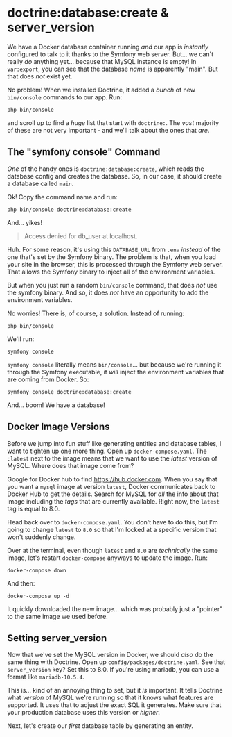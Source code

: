 # doctrine:database:create & server_version

We have a Docker database container running *and* our app is *instantly* configured
to talk to it thanks to the Symfony web server. But... we can't really *do*
anything yet... because that MySQL instance is empty! In `var:export`, you can see
that the database *name* is apparently "main". But that does *not* exist yet.

No problem! When we installed Doctrine, it added a *bunch* of new `bin/console`
commands to our app. Run:

```terminal
php bin/console
```

and scroll up to find a *huge* list that start with `doctrine:`. The *vast* majority
of these are not very important - and we'll talk about the ones that *are*.

## The "symfony console" Command

*One* of the handy ones is `doctrine:database:create`, which reads the database config
and creates the database. So, in our case, it should create a database called `main`.

Ok! Copy the command name and run:

```terminal
php bin/console doctrine:database:create
```

And... yikes!

> Access denied for db_user at localhost.

Huh. For some reason, it's using this `DATABASE_URL` from `.env` *instead* of the
one that's set by the Symfony binary. The problem is that, when you load your site
in the browser, this is processed through the Symfony web server. That allows
the Symfony binary to inject all of the environment variables.

But when you just run a random `bin/console` command, that does *not* use the
symfony binary. And so, it does *not* have an opportunity to add the environment
variables.

No worries! There is, of course, a solution. Instead of running:

```terminal
php bin/console
```

We'll run:

```terminal
symfony console
```

`symfony console` literally means `bin/console`... but because we're running it
through the Symfony executable, it *will* inject the environment variables that
are coming from Docker. So:

```terminal
symfony console doctrine:database:create
```

And... boom! We have a database!

## Docker Image Versions

Before we jump into fun stuff like generating entities and database tables,
I want to tighten up one more thing. Open up `docker-compose.yaml`. The
`:latest` next to the image means that we want to use the *latest* version of MySQL.
Where does that image come from?

Google for Docker hub to find https://hub.docker.com. When you say that you want
a `mysql` image at version `latest`, Docker communicates back to Docker Hub to
get the details. Search for MySQL for *all* the info about that image including
the *tags* that are currently available. Right now, the `latest` tag is equal to
8.0.

Head back over to `docker-compose.yaml`. You don't have to do this, but I'm going
to change `latest` to `8.0` so that I'm locked at a specific version that won't
suddenly change.

Over at the terminal, even though `latest` and `8.0` are *technically* the same
image, let's restart `docker-compose` anyways to update the image. Run:

```terminal
docker-compose down
```

And then:

```terminal
docker-compose up -d
```

It quickly downloaded the new image... which was probably just a "pointer" to the
same image we used before.

## Setting server_version

Now that we've set the MySQL version in Docker, we should *also* do the same thing
with Doctrine. Open up `config/packages/doctrine.yaml`. See that `server_version`
key? Set this to 8.0. If you're using mariadb, you can use a format like
`mariadb-10.5.4`.

This is... kind of an annoying thing to set, but it *is* important. It tells
Doctrine what *version* of MySQL we're running so that it knows what features are
supported. It uses that to adjust the exact SQL it generates. Make sure that your
production database uses this version or *higher*.

Next, let's create our *first* database table by generating an entity.
